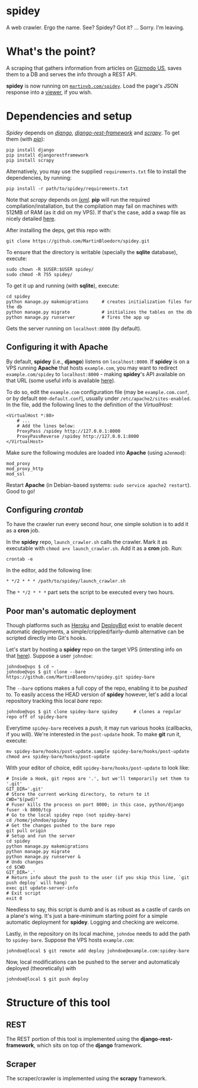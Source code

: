 # spidey
A web crawler. Ergo the name. See? Spidey? Got it? ... Sorry. I'm leaving. 

# What's the point? 
A scraping that gathers information from articles on [Gizmodo US](http://us.gizmodo.com), saves them to a DB and serves the info through a REST API. 

**spidey** is now running on [`martinvb.com/spidey`](http://martinvb.com/spidey). Load the page's JSON response into a [viewer](http://codebeautify.org/jsonviewer#), if you wish. 

# Dependencies and setup
*Spidey* depends on [*django*](https://www.djangoproject.com/), [*django-rest-framework*](http://www.django-rest-framework.org) and [*scrapy*](http://www.scrapy.org). To get them (with [*pip*](https://pypi.python.org/pypi/pip)):

    pip install django
    pip install djangorestframework
    pip install scrapy
    
Alternatively, you may use the supplied `requirements.txt` file to install the dependencies, by running:

    pip install -r path/to/spidey/requirements.txt
    
Note that *scrapy* depends on [*lxml*](http://lxml.de/). **pip** will run the required compilation/installation, but the compilation may fail on machines with 512MB of RAM (as it did on my VPS). If that's the case, add a swap file as nicely detailed [here](http://stackoverflow.com/questions/18334366/out-of-memory-issue-in-installing-packages-on-ubuntu-server). 

After installing the deps, get this repo with:

    git clone https://github.com/MartinBloedorn/spidey.git

To ensure that the directory is writable (specially the **sqlite** database), execute:

    sudo chown -R $USER:$USER spidey/
    sudo chmod -R 755 spidey/
    
To get it up and running (with **sqlite**), execute: 

    cd spidey
    python manage.py makemigrations     # creates initialization files for the db
    python manage.py migrate            # initializes the tables on the db
    python manage.py runserver          # fires the app up
  
Gets the server running on `localhost:8000` (by default). 

## Configuring it with Apache
By default, **spidey** (i.e., **django**) listens on `localhost:8000`. If **spidey** is on a VPS running **Apache** that hosts `example.com`, you may want to redirect `example.com/spidey` to `localhost:8000` - making **spidey**'s API available on that URL (some useful info is available [here](https://www.digitalocean.com/community/tutorials/how-to-set-up-apache-virtual-hosts-on-ubuntu-14-04-lts)).

To do so, edit the `example.com` configuration file (may be `example.com.conf`, or by default `000-default.conf`), usually under `/etc/apache2/sites-enabled`. In the file, add the following lines to the definition of the *VirtualHost*: 

    <VirtualHost *:80>
        # ...
        # Add the lines below:
        ProxyPass /spidey http://127.0.0.1:8000
        ProxyPassReverse /spidey http://127.0.0.1:8000
    </VirtualHost>

Make sure the following modules are loaded into **Apache** (using `a2enmod`):    

    mod_proxy
    mod_proxy_http
    mod_ssl
    
Restart **Apache** (in Debian-based systems: `sudo service apache2 restart`). Good to go! 

## Configuring *crontab*
To have the crawler run every second hour, one simple solution is to add it as a **cron** job. 

In the **spidey** repo, `launch_crawler.sh` calls the crawler. Mark it as executable with `chmod a+x launch_crawler.sh`. Add it as a **cron** job. Run:

    crontab -e

In the editor, add the following line:

    * */2 * * * /path/to/spidey/launch_crawler.sh
    
The `* */2 * * *` part sets the script to be executed every two hours. 

## Poor man's automatic deployment
Though platforms such as [Heroku](http://heroku.com) and [DeployBot](http://deploybot.com) exist to enable decent automatic deployments, a simple/crippled/fairly-dumb alternative can be scripted directly into Git's hooks. 

Let's start by hosting a **spidey** repo on the target VPS (intersting info on that [here](https://www.digitalocean.com/community/tutorials/how-to-set-up-a-private-git-server-on-a-vps)). Suppose 
a user `johndoe`:

    johndoe@vps $ cd ~ 
    johndoe@vps $ git clone --bare https://github.com/MartinBloedorn/spidey.git spidey-bare  

The `--bare` options makes a full copy of the repo, enabling it to be *pushed* to. To easily access the HEAD version of **spidey** however, let's add a local repository tracking this local *bare* repo:

    johndoe@vps $ git clone spidey-bare spidey      # clones a regular repo off of spidey-bare
    
Everytime `spidey-bare` receives a *push*, it may run various hooks (callbacks, if you will). We're interested in the `post-update` hook. To make **git** run it, execute:

    mv spidey-bare/hooks/post-update.sample spidey-bare/hooks/post-update
    chmod a+x spidey-bare/hooks/post-update
    
With your editor of choice, edit `spidey-bare/hooks/post-update` to look like:

    # Inside a Hook, git repos are '.', but we'll temporarily set them to '.git'
    GIT_DIR='.git'
    # Store the current working directory, to return to it
    CWD="$(pwd)"
    # Fuser kills the process on port 8000; in this case, python/django
    fuser -k 8000/tcp 
    # Go to the local spidey repo (not spidey-bare)
    cd /home/johndoe/spidey 
    # Get the changes pushed to the bare repo
    git pull origin 
    # Setup and run the server
    cd spidey
    python manage.py makemigrations 
    python manage.py migrate
    python manage.py runserver &
    # Undo changes 
    cd $CWD
    GIT_DIR='.'
    # Return info about the push to the user (if you skip this line, `git push deploy` will hang)
    exec git update-server-info
    # Exit script 
    exit 0

Needless to say, this script is dumb and is as robust as a castle of cards on a plane's wing. It's just a bare-minimum starting point for a simple automatic deployment for **spidey**. Logging and checking are welcome. 

Lastly, in the repository on its local machine, `johndoe` needs to add the path to `spidey-bare`. Suppose the VPS hosts `example.com`:

    johndoe@local $ git remote add deploy johndoe@example.com:spidey-bare
    
Now, local modifications can be pushed to the server and automaticaly deployed (theoretically) with

    johndoe@local $ git push deploy 

# Structure of this tool

## REST
The REST portion of this tool is implemented using the **django-rest-framework**, which sits on top of the **django** framework. 

## Scraper
The scraper/crawler is implemented using the **scrapy** framework. 

